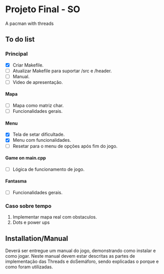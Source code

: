 # Projeto Final - SO

A pacman with threads

## To do list

### Principal

-   [x] Criar Makefile.
-   [ ] Atualizar Makefile para suportar /src e /header.
-   [ ]  Manual.
-   [ ]  Video de apresentação.

#### Mapa

-   [ ]  Mapa como matriz char.
-   [ ]  Funcionalidades gerais.

#### Menu

-   [x]  Tela de setar dificultade.
-   [x]  Menu com funcionalidades.
-   [ ]  Resetar para o menu de opções após fim do jogo.

#### Game on main.cpp

-   [ ]  Lógica de funcionamento de jogo.

#### Fantasma

-   [ ]  Funcionalidades gerais.

### Caso sobre tempo

1.  Implementar mapa real com obstaculos.
2.  Dots e power ups

## Installation/Manual

Deverá ser entregue um manual do jogo, demonstrando como instalar e  como  jogar.  Neste  manual  devem  estar  descritas  as  partes  de implementação  das Threads e  doSemáforo,  sendo  explicadas  o porque e como foram utilizadas.
